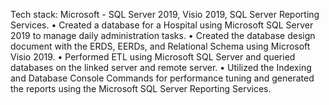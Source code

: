 Tech stack: Microsoft - SQL Server 2019, Visio 2019, SQL Server Reporting Services.
• Created a database for a Hospital using Microsoft SQL Server 2019 to manage daily administration tasks.
• Created the database design document with the ERDS, EERDs, and Relational Schema using Microsoft Visio 2019.
• Performed ETL using Microsoft SQL Server and queried databases on the linked server and remote server.
• Utilized the Indexing and Database Console Commands for performance tuning and generated the reports using the Microsoft SQL Server Reporting Services.
